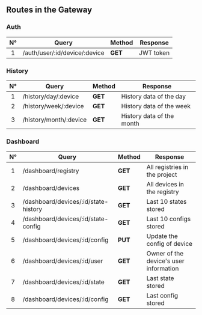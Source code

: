 ## Routes in the Gateway

### Auth

| N°  | Query                         | Method  | Response  |
| :-: | ----------------------------- | ------- | --------- |
|  1  | /auth/user/:id/device/:device | **GET** | JWT token |

### History

| N°  | Query                  | Method  | Response                  |
| :-: | ---------------------- | ------- | ------------------------- |
|  1  | /history/day/:device   | **GET** | History data of the day   |
|  2  | /history/week/:device  | **GET** | History data of the week  |
|  3  | /history/month/:device | **GET** | History data of the month |

### Dashboard

| N°  | Query                                | Method  | Response                               |
| :-: | ------------------------------------ | ------- | -------------------------------------- |
|  1  | /dashboard/registry                  | **GET** | All registries in the project          |
|  2  | /dashboard/devices                   | **GET** | All devices in the registry            |
|  3  | /dashboard/devices/:id/state-history | **GET** | Last 10 states stored                  |
|  4  | /dashboard/devices/:id/state-config  | **GET** | Last 10 configs stored                 |
|  5  | /dashboard/devices/:id/config        | **PUT** | Update the config of device            |
|  6  | /dashboard/devices/:id/user          | **GET** | Owner of the device's user information |
|  7  | /dashboard/devices/:id/state         | **GET** | Last state stored                      |
|  8  | /dashboard/devices/:id/config        | **GET** | Last config stored                     |

